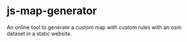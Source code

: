 # js-map-generator
An online tool to generate a custom map with custom rules with an osm dataset in a static website.

